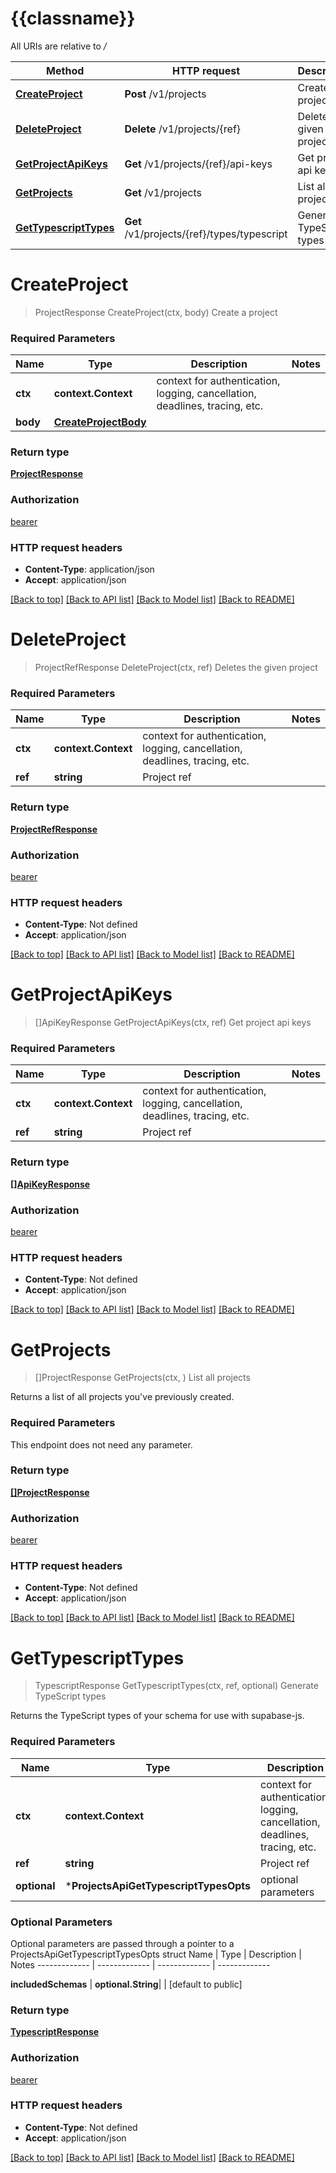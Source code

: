 # {{classname}}

All URIs are relative to */*

Method | HTTP request | Description
------------- | ------------- | -------------
[**CreateProject**](ProjectsApi.md#CreateProject) | **Post** /v1/projects | Create a project
[**DeleteProject**](ProjectsApi.md#DeleteProject) | **Delete** /v1/projects/{ref} | Deletes the given project
[**GetProjectApiKeys**](ProjectsApi.md#GetProjectApiKeys) | **Get** /v1/projects/{ref}/api-keys | Get project api keys
[**GetProjects**](ProjectsApi.md#GetProjects) | **Get** /v1/projects | List all projects
[**GetTypescriptTypes**](ProjectsApi.md#GetTypescriptTypes) | **Get** /v1/projects/{ref}/types/typescript | Generate TypeScript types

# **CreateProject**
> ProjectResponse CreateProject(ctx, body)
Create a project

### Required Parameters

Name | Type | Description  | Notes
------------- | ------------- | ------------- | -------------
 **ctx** | **context.Context** | context for authentication, logging, cancellation, deadlines, tracing, etc.
  **body** | [**CreateProjectBody**](CreateProjectBody.md)|  | 

### Return type

[**ProjectResponse**](ProjectResponse.md)

### Authorization

[bearer](../README.md#bearer)

### HTTP request headers

 - **Content-Type**: application/json
 - **Accept**: application/json

[[Back to top]](#) [[Back to API list]](../README.md#documentation-for-api-endpoints) [[Back to Model list]](../README.md#documentation-for-models) [[Back to README]](../README.md)

# **DeleteProject**
> ProjectRefResponse DeleteProject(ctx, ref)
Deletes the given project

### Required Parameters

Name | Type | Description  | Notes
------------- | ------------- | ------------- | -------------
 **ctx** | **context.Context** | context for authentication, logging, cancellation, deadlines, tracing, etc.
  **ref** | **string**| Project ref | 

### Return type

[**ProjectRefResponse**](ProjectRefResponse.md)

### Authorization

[bearer](../README.md#bearer)

### HTTP request headers

 - **Content-Type**: Not defined
 - **Accept**: application/json

[[Back to top]](#) [[Back to API list]](../README.md#documentation-for-api-endpoints) [[Back to Model list]](../README.md#documentation-for-models) [[Back to README]](../README.md)

# **GetProjectApiKeys**
> []ApiKeyResponse GetProjectApiKeys(ctx, ref)
Get project api keys

### Required Parameters

Name | Type | Description  | Notes
------------- | ------------- | ------------- | -------------
 **ctx** | **context.Context** | context for authentication, logging, cancellation, deadlines, tracing, etc.
  **ref** | **string**| Project ref | 

### Return type

[**[]ApiKeyResponse**](ApiKeyResponse.md)

### Authorization

[bearer](../README.md#bearer)

### HTTP request headers

 - **Content-Type**: Not defined
 - **Accept**: application/json

[[Back to top]](#) [[Back to API list]](../README.md#documentation-for-api-endpoints) [[Back to Model list]](../README.md#documentation-for-models) [[Back to README]](../README.md)

# **GetProjects**
> []ProjectResponse GetProjects(ctx, )
List all projects

Returns a list of all projects you've previously created.

### Required Parameters
This endpoint does not need any parameter.

### Return type

[**[]ProjectResponse**](ProjectResponse.md)

### Authorization

[bearer](../README.md#bearer)

### HTTP request headers

 - **Content-Type**: Not defined
 - **Accept**: application/json

[[Back to top]](#) [[Back to API list]](../README.md#documentation-for-api-endpoints) [[Back to Model list]](../README.md#documentation-for-models) [[Back to README]](../README.md)

# **GetTypescriptTypes**
> TypescriptResponse GetTypescriptTypes(ctx, ref, optional)
Generate TypeScript types

Returns the TypeScript types of your schema for use with supabase-js.

### Required Parameters

Name | Type | Description  | Notes
------------- | ------------- | ------------- | -------------
 **ctx** | **context.Context** | context for authentication, logging, cancellation, deadlines, tracing, etc.
  **ref** | **string**| Project ref | 
 **optional** | ***ProjectsApiGetTypescriptTypesOpts** | optional parameters | nil if no parameters

### Optional Parameters
Optional parameters are passed through a pointer to a ProjectsApiGetTypescriptTypesOpts struct
Name | Type | Description  | Notes
------------- | ------------- | ------------- | -------------

 **includedSchemas** | **optional.String**|  | [default to public]

### Return type

[**TypescriptResponse**](TypescriptResponse.md)

### Authorization

[bearer](../README.md#bearer)

### HTTP request headers

 - **Content-Type**: Not defined
 - **Accept**: application/json

[[Back to top]](#) [[Back to API list]](../README.md#documentation-for-api-endpoints) [[Back to Model list]](../README.md#documentation-for-models) [[Back to README]](../README.md)

